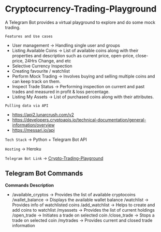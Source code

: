 # Cryptocurrency-Trading-Playground
A Telegram Bot provides a virtual playground to explore and do some mock trading.

`Features and Use cases`
- User management -> Handling single user and groups
- Listing Available Coins -> List of available coins along with their properties and description such as current price, open-price, close-price, 24Hrs Change, and etc
- Selective Currency Inspection
- Creating favourite / watchlist
- Perform Mock Trading -> Involves buying and selling multiple coins and can keep track on them.
- Inspect Trade Status -> Performing inspection on current and past trades and measured in profit & loss percentage.
- Listing My Assets -> List of purchased coins along with their attributes.

`Pulling data via API`
- https://api2.lunarcrush.com/v2
- https://developers.cryptoapis.io/technical-documentation/general-information/overview
- https://messari.io/api

`Tech Stack` -> Python + Telegram Bot API

`Hosting` -> Heroku

`Telegram Bot Link` ->  [Crypto-Trading-Playground](https://t.me/Crypto_trading_plaground_bot)

## Telegram Bot Commands
**Commands**                 **Description**
- /available_cryptos  ->   Provides the list of available cryptocoins
/wallet_balance     ->   Displays the available wallet balance
/watchlist          ->   Provides info of watchlisted coins
/add_watchlist      ->   Helps to create and add coins to watchlist
/myassets           ->   Provides the list of current holdings
/open_trade         ->   Initiates a trade on selected coin
/close_trade        ->   Stops a trade on selected coin
/mytrades           ->   Provides current and closed trade information 
